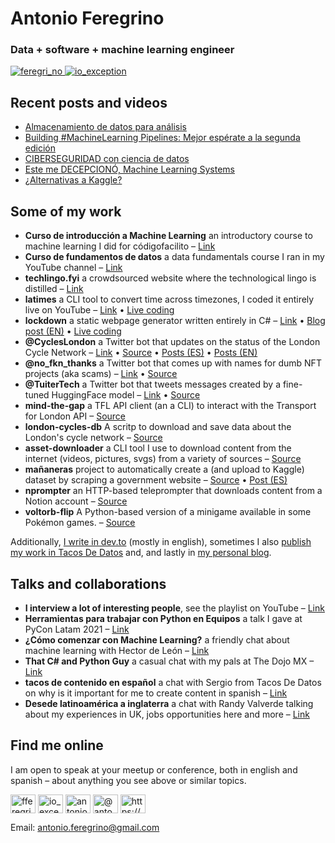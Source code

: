 
# Antonio Feregrino
 ### Data + software + machine learning engineer

<p>
  <a href="https://twitter.com/io_exception" target="blank">
    <img src="https://img.shields.io/twitter/follow/feregri_no?logo=twitter&style=for-the-badge" alt="feregri_no" />
  </a>
  <a href="https://www.youtube.com/channel/UC8KCb358oioQMcJ5pUfs8UQ" target="blank">
    <img src="https://img.shields.io/youtube/channel/subscribers/UC8KCb358oioQMcJ5pUfs8UQ?logo=youtube&style=for-the-badge" alt="io_exception" />
  </a>
</p>

## Recent posts and videos

<!-- BLOG-POST-LIST:START -->
- [Almacenamiento de datos para análisis](https://www.youtube.com/watch?v=OMiW7S3qkoM)
- [Building #MachineLearning Pipelines: Mejor espérate a la segunda edición](https://www.youtube.com/watch?v=2-lsJsfT2vo)
- [CIBERSEGURIDAD con ciencia de datos](https://www.youtube.com/watch?v=v-jgh6fBPXw)
- [Este me DECEPCIONÓ, Machine Learning Systems](https://www.youtube.com/watch?v=dLd27pHfOZY)
- [¿Alternativas a Kaggle?](https://www.youtube.com/watch?v=uESu1UAExu8)
<!-- BLOG-POST-LIST:END -->

## Some of my work

 - **Curso de introducción a Machine Learning** an introductory course to machine learning I did for códigofacilito – [Link](https://codigofacilito.com/cursos/ml-introduccion)
 - **Curso de fundamentos de datos** a data fundamentals course I ran in my YouTube channel – [Link](https://www.youtube.com/playlist?list=PL6cBnnS2SIgrIUumF2WDTDIiH_lODkLGq)
 - **techlingo.fyi** a crowdsourced website where the technological lingo is distilled – [Link](https://github.com/fferegrino/techlingo.fyi)
 - **latimes** a CLI tool to convert time across timezones, I coded it entirely live on YouTube – [Link](https://github.com/thatcsharpguy/latimes) • [Live coding](https://www.youtube.com/playlist?list=PL6cBnnS2SIgr6u1_qau_d3JAC0mI98uqd)
 - **lockdown** a static webpage generator written entirely in C# – [Link](https://github.com/lockdownblog/lockdown) • [Blog post (EN)](http://thatcsharpguy.com/post/creating-a-dotnet-tool-part-1) • [Live coding](https://www.youtube.com/playlist?list=PL6cBnnS2SIgqSr7rI6wprQ8GSmNobkYIH)
 - **@CyclesLondon** a Twitter bot that updates on the status of the London Cycle Network – [Link](https://twitter.com/CyclesLondon) • [Source](https://github.com/fferegrino/tweeting-cycles-lambda) • [Posts (ES)](https://feregri.no/lambda-tweet-parte-1-github-aws-twitter/) • [Posts (EN)](https://dev.to/fferegrino/configuring-twitter-aws-and-github-tweeting-from-a-lambda-4956)
 - **@no_fkn_thanks** a Twitter bot that comes up with names for dumb NFT projects (aka scams) – [Link](https://twitter.com/no_fkn_thanks) • [Source](https://github.com/fferegrino/not-fkn-thanks)
 - **@TuiterTech** a Twitter bot that tweets messages created by a fine-tuned HuggingFace model – [Link](https://twitter.com/TuiterTech) • [Source](https://github.com/fferegrino/tuiterx)
 - **mind-the-gap** a TFL API client (an a CLI) to interact with the Transport for London API – [Source](https://gitlab.com/fferegrino/mind-the-gap)
 - **london-cycles-db** A scritp to download and save data about the London's cycle network – [Source](https://github.com/fferegrino/london-cycles-db)
 - **asset-downloader** a CLI tool I use to download content from the internet (videos, pictures, svgs) from a variety of sources – [Source](https://gitlab.com/thatcsharpguy/streaming/video/editing-pal)
 - **mañaneras** project to automatically create a (and upload to Kaggle) dataset by scraping a government website – [Source](https://github.com/fferegrino/mananeras) • [Post (ES)](https://feregri.no/haciendo-web-scraping-desde-gitlab-es)
 - **nprompter** an HTTP-based teleprompter that downloads content from a Notion account – [Source](https://gitlab.com/fferegrino/notion-scripting)
 - **voltorb-flip** A Python-based version of a minigame available in some Pokémon games. – [Source](https://github.com/fferegrino/voltorb-flip)

Additionally, [I write in dev.to](https://dev.to/fferegrino) (mostly in english), sometimes I also [publish my work in Tacos De Datos](https://www.tacosdedatos.com/ioexception) and, and lastly in [my personal blog](https://feregri.no/).

## Talks and collaborations

 - **I interview a lot of interesting people**, see the playlist on YouTube – [Link](https://youtube.com/playlist?list=PL6cBnnS2SIgqgBNZtcNSbQCtu0imAypEz)
 - **Herramientas para trabajar con Python en Equipos** a talk I gave at PyCon Latam 2021 – [Link](https://www.youtube.com/watch?v=Btfx9kAE404)
 - **¿Cómo comenzar con Machine Learning?** a friendly chat about machine learning with Hector de León – [Link](https://www.youtube.com/watch?v=ofOj7Ox6dgo)
 - **That C# and Python Guy** a casual chat with my pals at The Dojo MX – [Link](https://www.youtube.com/watch?v=LSxeTes48-g)
 - **tacos de contenido en español** a chat with Sergio from Tacos De Datos on why is it important for me to create content in spanish – [Link](https://podcasts.google.com/feed/aHR0cHM6Ly9hbmNob3IuZm0vcy9kYjM5ZDM4L3BvZGNhc3QvcnNz/episode/MzMwMTU5NWQtMDU3ZS00Y2I1LTk4ZDMtM2FjNTQyYzdjZGFi)
 - **Desede latinoamérica a inglaterra** a chat with Randy Valverde talking about my experiences in UK, jobs opportunities here and more – [Link](https://www.youtube.com/watch?v=jx90ZAfu2-U)

## Find me online

I am open to speak at your meetup or conference, both in english and spanish – about anything you see above or similar topics.

<p align="left">
<a href="https://dev.to/fferegrino" target="blank"><img align="center" src="https://cdn.jsdelivr.net/npm/simple-icons@3.0.1/icons/dev-dot-to.svg" alt="fferegrino" height="30" width="40" /></a>
<a href="https://twitter.com/io_exception" target="blank"><img align="center" src="https://raw.githubusercontent.com/rahuldkjain/github-profile-readme-generator/master/src/images/icons/Social/twitter.svg" alt="io_exception" height="30" width="40" /></a>
<a href="https://linkedin.com/in/antonioferegrino" target="blank"><img align="center" src="https://raw.githubusercontent.com/rahuldkjain/github-profile-readme-generator/master/src/images/icons/Social/linked-in-alt.svg" alt="antonioferegrino" height="30" width="40" /></a>
<a href="https://medium.com/@antonio.feregrino" target="blank"><img align="center" src="https://raw.githubusercontent.com/rahuldkjain/github-profile-readme-generator/master/src/images/icons/Social/medium.svg" alt="@antonio.feregrino" height="30" width="40" /></a>
<a href="https://www.youtube.com/thatcsharpguy" target="blank"><img align="center" src="https://raw.githubusercontent.com/rahuldkjain/github-profile-readme-generator/master/src/images/icons/Social/youtube.svg" alt="https://youtube.com/thatcsharpguy" height="30" width="40" /></a>
</p>

Email: antonio.feregrino@gmail.com

